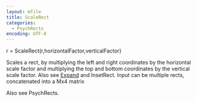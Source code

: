 ```yaml
---
layout: mfile
title: ScaleRect
categories:
  - PsychRects
encoding: UTF-8
---
```


r = ScaleRect(r,horizontalFactor,verticalFactor)

Scales a rect, by multiplying the left and right coordinates by the
horizontal scale factor and multiplying the top and bottom coordinates
by the vertical scale factor. Also see [Expand](/docs/Expand) and InsetRect.
Input can be multiple rects, concatenated into a Mx4 matrix

Also see PsychRects.